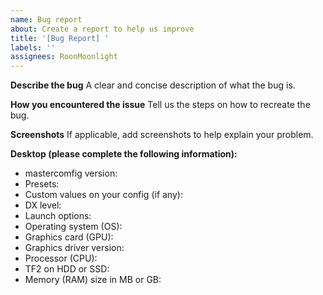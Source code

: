 ```yaml
---
name: Bug report
about: Create a report to help us improve
title: '[Bug Report] '
labels: ''
assignees: RoonMoonlight
---
```

<!--
NOTE: This project is forked from mastercomfig and considered unofficial.
Any forks or similar projects are not officially supported by mastercomfig community.
Please refrain from creating the issue directly to the main mastercomfig repository if the issue is related with this project.
Alternatively, you can create this issue here.
-->

**Describe the bug**
A clear and concise description of what the bug is.

**How you encountered the issue**
Tell us the steps on how to recreate the bug.

**Screenshots**
If applicable, add screenshots to help explain your problem.

**Desktop (please complete the following information):**
* mastercomfig version<!-- don't write this as 'latest', describe the actual version number. You can find version number by typing `moonfig_version` in console -->:
* Presets:
* Custom values on your config (if any):
* DX level:
* Launch options:
* Operating system (OS):
* Graphics card (GPU):
* Graphics driver version:
* Processor (CPU):
* TF2 on HDD or SSD:
* Memory (RAM) size in MB or GB:
